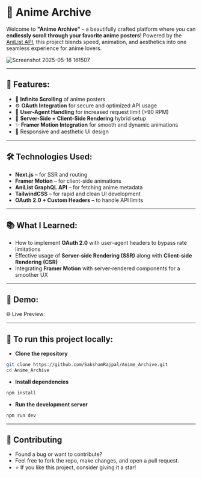 # 🌸 Anime Archive

Welcome to **"Anime Archive"** – a beautifully crafted platform where you can **endlessly scroll through your favorite anime posters**! Powered by the [AniList API](https://anilist.gitbook.io/anilist-apiv2-docs/), this project blends speed, animation, and aesthetics into one seamless experience for anime lovers.

![Screenshot 2025-05-18 161507](https://github.com/user-attachments/assets/18ea2725-c568-41e0-ba45-b0c7640e182f)

---

## 🚀 Features:

- 🔄 **Infinite Scrolling** of anime posters
- ⚙️ **OAuth Integration** for secure and optimized API usage
- 🔐 **User-Agent Handling** for increased request limit (>90 RPM)
- 🧠 **Server-Side + Client-Side Rendering** hybrid setup
- ✨ **Framer Motion Integration** for smooth and dynamic animations
- 🎨 Responsive and aesthetic UI design

---

## 🛠️ Technologies Used:

- **Next.js** – for SSR and routing
- **Framer Motion** – for client-side animations
- **AniList GraphQL API** – for fetching anime metadata
- **TailwindCSS** – for rapid and clean UI development
- **OAuth 2.0 + Custom Headers** – to handle API limits

---

## 📚 What I Learned:

- How to implement **OAuth 2.0** with user-agent headers to bypass rate limitations
- Effective usage of **Server-side Rendering (SSR)** along with **Client-side Rendering (CSR)**
- Integrating **Framer Motion** with server-rendered components for a smoother UX

---

## 📸 Demo:

🌐 Live Preview: 

---

## 📂 To run this project locally:

- **Clone the repository**
```bash
git clone https://github.com/SakshamRajpal/Anime_Archive.git
cd Anime_Archive
```

- **Install dependencies**
```bash
npm install
```

- **Run the development server**
```bash
npm run dev
```

---

## 🤝 Contributing

- Found a bug or want to contribute?
- Feel free to fork the repo, make changes, and open a pull request.
- ⭐ If you like this project, consider giving it a star!




